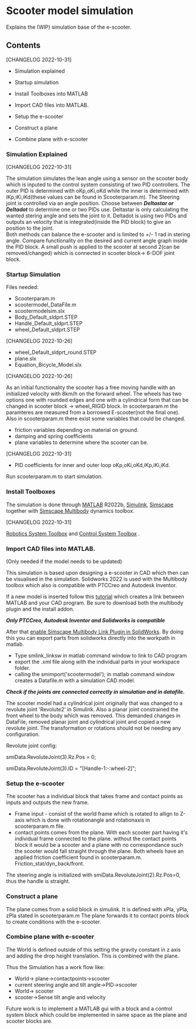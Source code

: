 # Scooter model simulation

Explains the (WIP) simulation base of the e-scooter.

## Contents

 [CHANGELOG 2022-10-31]

 - Simulation explained

- Startup simulation
- Install Toolboxes into MATLAB
- Import CAD files into MATLAB.
- Setup the e-scooter
- Construct a plane
- Combine plane with e-scooter

### Simulation Explained

[CHANGELOG 2022-10-31]

The simulation simulates the lean angle using a sensor on the scooter body which is inputed to the control system consisting of two PID controllers.
The outer PID is determined with oKp,oKi,oKd while the inner is determined with iKp,iKi,iKd(these values can be found in Scooterparam.m).
The Steering joint is controlled via an angle position. 
Choose between ***Deltastar or Deltadot*** to determine one or two PIDs use. 
Deltastar is only calculating the wanted stering angle and sets the joint to it. 
Deltadot is using two PIDs and outputs an velocity that is integrated(inside the PID block) to give an position to the joint.  
Both methods can balance the e-scooter and is limited to +/- 1 rad in stering angle.
Compare functionality on the desired and current angle graph inside the PID block.
A small push is applied to the scooter at second 2(can be removed/changed) which is connected in scooter block-> 6-DOF joint block.

### Startup Simulation

Files needed:

- Scooterparam.m
- scootermodel\_DataFile.m
- scootermodelsim.slx
- Body\_Default\_sldprt.STEP
- Handle\_Default\_sldprt.STEP
- wheel\_Default\_sldprt.STEP

 [CHANGELOG 2022-10-26]

- wheel\_Default\_sldprt\_round.STEP
- plane.slx
- Equation_Bicycle_Model.slx

[CHANGELOG 2022-10-26]

As an initial functionality the scooter has a free moving handle with an initialized velocity with 8km/h on the forward wheel. 
The wheels has two options one with rounded edges and one with a cylindrical form that can be changed in scooter block -> wheel_RIGID block.
In scooterparam.m the paramteres are measured from a borrowed E-scooter(not the final one).
Also in scooterparam.m there exist some variables that could be changed. 

- friction variables depending on material on ground.
- damping and spring coefficients
- plane variables to determine where the scooter can be.

[CHANGELOG 2022-10-31]

- PID coefficients for inner and outer loop  oKp,oKi,oKd,iKp,iKi,iKd.

Run scooterparam.m to start simulation.

### Install Toolboxes 

The simulation is done through [MATLAB](https://se.mathworks.com/products/new_products/latest_features.html) R2022b, [Simulink](https://se.mathworks.com/products/simulink.html), [Simscape](https://se.mathworks.com/products/simscape.html) together with [Simscape Multibody](https://se.mathworks.com/products/simscape-multibody.html) dynamics toolbox.

[CHANGELOG 2022-10-31]

 [Robotics System Toolbox](https://se.mathworks.com/products/robotics.html) and  [Control System Toolbox](https://se.mathworks.com/products/control.html) .


### Import CAD files into MATLAB.

(Only needed if the model needs to be updated)

This simulation is based upon designing a e-scooter in CAD which then can be visualised in the simulation. 
Solidworks 2022 is used with the Multibody toolbox which also is compatible with PTCCreo and Autodesk Inventor.

If a new model is inserted follow this [tutorial](https://se.mathworks.com/help/smlink/ug/installing-and-linking-simmechanics-link-software.html)
which creates a link between MATLAB and your CAD program.
Be sure to download both the multibody plugin and the install addon.

***Only PTCCreo, Autodesk Inventor and Solidworks is compatible***

After that [enable Simscape Multibody Link Plugin in SolidWorks](https://se.mathworks.com/help/smlink/ref/linking-and-unlinking-simmechanics-link-software-with-solidworks.html). By doing this you can export parts from solidworks directly into the workpath in matlab. 
- Type smlink_linksw in matlab command window to link to CAD program 
-  export the .xml file along with the individual parts in your workspace folder.
- calling the smimport('scootermodel');  in matlab command window creates a Datafile.m with a simulation CAD model. 

***Check if the joints are connected correctly in simulation and in datafile.***

The scooter model had a cylindrical joint originally that was changed to a revolute joint 'Revolute2' in Simulink. Also a planar joint constrained the front wheel to the body which was removed. This demanded changes in DataFile, removed planar joint and cylindrical joint and copied a new revolute joint. The transformation or rotations should not be needing any configuration. 

Revolute joint config:

smiData.RevoluteJoint(3).Rz.Pos = 0;

smiData.RevoluteJoint(3).ID = "[Handle-1:-:wheel-2]";

### Setup the e-scooter

The scooter has a individual block that takes frame and contact points as inputs and outputs the new frame. 

- Frame input - consist of the world frame which is rotated to allign to Z-axis which is done with 
rotationangle and rotationaxis in scooterparam.m file.
- contact points comes from the plane. With each scooter part having it's individual frame connected to the plane. 
without the contact points block it would be a scooter and a plane with no correspondance such the scooter would fall straight through the plane. Both wheels have an applied friction coefficient found in scooterparam.m. 
Friction\_stat/dyn\_back/front.

The steering angle is initialized with smiData.RevoluteJoint(2).Rz.Pos=0, thus the handle is straight. 

### Construct a plane

The plane comes from a solid block in simulink. 
It is defined with xPla, yPla, zPla stated in 
scooterparam.m 
The plane forwards it to contact points block to create conditions with the e-scooter.

###  Combine plane with e-scooter

The World is defined outside of this setting the gravity constant in z axis and adding the drop height translation. 
This is combined with the plane.

Thus the Simulation has a work flow like:

- World-> plane->contactpoints->scooter
- current steering angle and tilt angle->PID->scooter
- World-> scooter
- scooter->Sense tilt angle and velocity

Future work is to implement a MATLAB gui with a block and a control system block which could be implemented in same space as the plane and scooter blocks are.